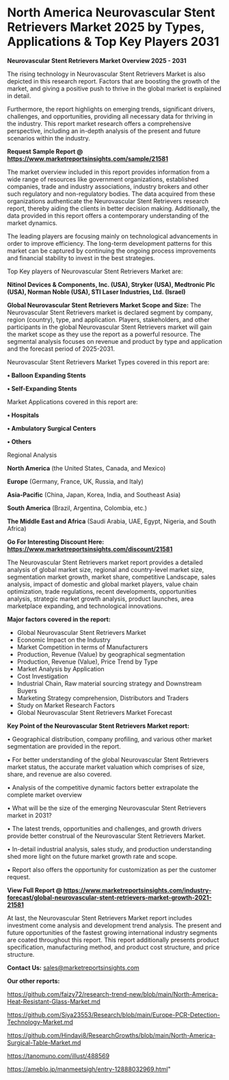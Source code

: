 # North America Neurovascular Stent Retrievers Market 2025 by Types, Applications & Top Key Players 2031

<Strong> Neurovascular Stent Retrievers Market Overview 2025 - 2031</strong>

The rising technology in Neurovascular Stent Retrievers Market is also depicted in this research report. Factors that are boosting the growth of the market, and giving a positive push to thrive in the global market is explained in detail.

Furthermore, the report highlights on emerging trends, significant drivers, challenges, and opportunities, providing all necessary data for thriving in the industry. This report market research offers a comprehensive perspective, including an in-depth analysis of the present and future scenarios within the industry.

<strong>Request Sample Report @ <a href=https://www.marketreportsinsights.com/sample/21581>https://www.marketreportsinsights.com/sample/21581</a></strong>

The market overview included in this report provides information from a wide range of resources like government organizations, established companies, trade and industry associations, industry brokers and other such regulatory and non-regulatory bodies. The data acquired from these organizations authenticate the Neurovascular Stent Retrievers research report, thereby aiding the clients in better decision making. Additionally, the data provided in this report offers a contemporary understanding of the market dynamics.

The leading players are focusing mainly on technological advancements in order to improve efficiency. The long-term development patterns for this market can be captured by continuing the ongoing process improvements and financial stability to invest in the best strategies.

Top Key players of Neurovascular Stent Retrievers Market are:

<strong>Nitinol Devices & Components, Inc. (USA), Stryker (USA), Medtronic Plc (USA), Norman Noble (USA), STI Laser Industries, Ltd. (Israel)</strong>

<strong><b>Global Neurovascular Stent Retrievers Market Scope and Size:</b></strong>
The Neurovascular Stent Retrievers market is declared segment by company, region (country), type, and application. Players, stakeholders, and other participants in the global Neurovascular Stent Retrievers market will gain the market scope as they use the report as a powerful resource. The segmental analysis focuses on revenue and product by type and application and the forecast period of 2025-2031.

Neurovascular Stent Retrievers Market Types covered in this report are:

<strong>• Balloon Expanding Stents

• Self-Expanding Stents</strong>

Market Applications covered in this report are:

<strong>• Hospitals

• Ambulatory Surgical Centers

• Others</strong> 

Regional Analysis

<strong>North America</strong> (the United States, Canada, and Mexico)

<strong>Europe</strong> (Germany, France, UK, Russia, and Italy)

<strong>Asia-Pacific</strong> (China, Japan, Korea, India, and Southeast Asia)

<strong>South America</strong> (Brazil, Argentina, Colombia, etc.)

<strong>The Middle East and Africa</strong> (Saudi Arabia, UAE, Egypt, Nigeria, and South Africa)

<strong>Go For Interesting Discount Here: <a href=https://www.marketreportsinsights.com/discount/21581>https://www.marketreportsinsights.com/discount/21581</a></strong>

The Neurovascular Stent Retrievers market report provides a detailed analysis of global market size, regional and country-level market size, segmentation market growth, market share, competitive Landscape, sales analysis, impact of domestic and global market players, value chain optimization, trade regulations, recent developments, opportunities analysis, strategic market growth analysis, product launches, area marketplace expanding, and technological innovations.

<strong><b>Major factors covered in the report:</b></strong>
<ul>
  <li>Global Neurovascular Stent Retrievers Market </li>
  <li>Economic Impact on the Industry</li>
  <li>Market Competition in terms of Manufacturers</li>
  <li>Production, Revenue (Value) by geographical segmentation</li>
  <li>Production, Revenue (Value), Price Trend by Type</li>
  <li>Market Analysis by Application</li>
  <li>Cost Investigation</li>
  <li>Industrial Chain, Raw material sourcing strategy and Downstream Buyers</li>
  <li>Marketing Strategy comprehension, Distributors and Traders</li>
  <li>Study on Market Research Factors</li>
  <li>Global Neurovascular Stent Retrievers Market Forecast</li>
</ul>

<strong><b>Key Point of the Neurovascular Stent Retrievers Market report:</b></strong>

• Geographical distribution, company profiling, and various other market segmentation are provided in the report.

• For better understanding of the global Neurovascular Stent Retrievers market status, the accurate market valuation which comprises of size, share, and revenue are also covered.

• Analysis of the competitive dynamic factors better extrapolate the complete market overview

• What will be the size of the emerging Neurovascular Stent Retrievers market in 2031?

• The latest trends, opportunities and challenges, and growth drivers provide better construal of the Neurovascular Stent Retrievers Market.

• In-detail industrial analysis, sales study, and production understanding shed more light on the future market growth rate and scope.

• Report also offers the opportunity for customization as per the customer request.

<strong><b>View Full Report @ <a href=https://www.marketreportsinsights.com/industry-forecast/global-neurovascular-stent-retrievers-market-growth-2021-21581>https://www.marketreportsinsights.com/industry-forecast/global-neurovascular-stent-retrievers-market-growth-2021-21581</a></b></strong>


At last, the Neurovascular Stent Retrievers Market report includes investment come analysis and development trend analysis. The present and future opportunities of the fastest growing international industry segments are coated throughout this report. This report additionally presents product specification, manufacturing method, and product cost structure, and price structure.

<strong>Contact Us:</strong>
sales@marketreportsinsights.com

<strong>Our other reports:</strong>

<a href=https://github.com/faizy72/research-trend-new/blob/main/North-America-Heat-Resistant-Glass-Market.md>https://github.com/faizy72/research-trend-new/blob/main/North-America-Heat-Resistant-Glass-Market.md</a>

<a href=https://github.com/Siya23553/Research/blob/main/Europe-PCR-Detection-Technology-Market.md>https://github.com/Siya23553/Research/blob/main/Europe-PCR-Detection-Technology-Market.md</a>

<a href=https://github.com/Hindavi8/ResearchGrowths/blob/main/North-America-Surgical-Table-Market.md>https://github.com/Hindavi8/ResearchGrowths/blob/main/North-America-Surgical-Table-Market.md</a>

<a href=https://tanomuno.com/illust/488569>https://tanomuno.com/illust/488569</a>

<a href=https://ameblo.jp/manmeetsigh/entry-12888032969.html>https://ameblo.jp/manmeetsigh/entry-12888032969.html</a>"
